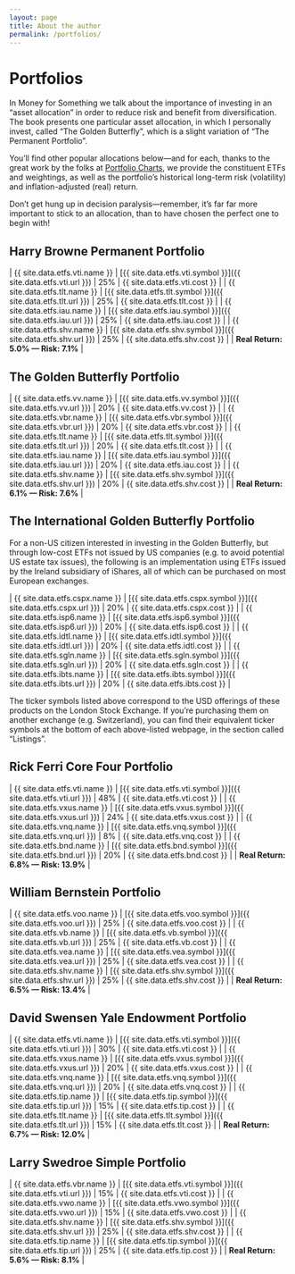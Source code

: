 ```yaml
---
layout: page
title: About the author
permalink: /portfolios/
---
```


# Portfolios

In Money for Something we talk about the importance of investing in an “asset allocation” in order to reduce risk and benefit from diversification. The book presents one particular asset allocation, in which I personally invest, called “The Golden Butterfly”, which is  a slight variation of “The Permanent Portfolio”.

You’ll find other popular allocations below—and for each, thanks to the great work by the folks at [Portfolio Charts](http://portfoliocharts.com), we provide the constituent ETFs and weightings, as well as the portfolio’s historical long-term risk (volatility) and inflation-adjusted (real) return.

Don’t get hung up in decision paralysis—remember, it’s far far more important to stick to an allocation, than to have chosen the perfect one to begin with!

## Harry Browne Permanent Portfolio

| {{ site.data.etfs.vti.name }} | [{{ site.data.etfs.vti.symbol }}]({{ site.data.etfs.vti.url }}) | 25% | {{ site.data.etfs.vti.cost }} |
| {{ site.data.etfs.tlt.name }} | [{{ site.data.etfs.tlt.symbol }}]({{ site.data.etfs.tlt.url }}) | 25% | {{ site.data.etfs.tlt.cost }} |
| {{ site.data.etfs.iau.name }} | [{{ site.data.etfs.iau.symbol }}]({{ site.data.etfs.iau.url }}) | 25% | {{ site.data.etfs.iau.cost }} |
| {{ site.data.etfs.shv.name }} | [{{ site.data.etfs.shv.symbol }}]({{ site.data.etfs.shv.url }}) | 25% | {{ site.data.etfs.shv.cost }} |
| **Real Return: 5.0% — Risk: 7.1%** |

## The Golden Butterfly Portfolio

| {{ site.data.etfs.vv.name }} | [{{ site.data.etfs.vv.symbol }}]({{ site.data.etfs.vv.url }}) | 20% | {{ site.data.etfs.vv.cost }} |
| {{ site.data.etfs.vbr.name }} | [{{ site.data.etfs.vbr.symbol }}]({{ site.data.etfs.vbr.url }}) | 20% | {{ site.data.etfs.vbr.cost }} |
| {{ site.data.etfs.tlt.name }} | [{{ site.data.etfs.tlt.symbol }}]({{ site.data.etfs.tlt.url }}) | 20% | {{ site.data.etfs.tlt.cost }} |
| {{ site.data.etfs.iau.name }} | [{{ site.data.etfs.iau.symbol }}]({{ site.data.etfs.iau.url }}) | 20% | {{ site.data.etfs.iau.cost }} |
| {{ site.data.etfs.shv.name }} | [{{ site.data.etfs.shv.symbol }}]({{ site.data.etfs.shv.url }}) | 20% | {{ site.data.etfs.shv.cost }} |
| **Real Return: 6.1% — Risk: 7.6%** |

## The International Golden Butterfly Portfolio

For a non-US citizen interested in investing in the Golden Butterfly, but through low-cost ETFs not issued by US companies (e.g. to avoid potential US estate tax issues), the following is an implementation using ETFs issued by the Ireland subsidiary of iShares, all of which can be purchased on most European exchanges.

| {{ site.data.etfs.cspx.name }} | [{{ site.data.etfs.cspx.symbol }}]({{ site.data.etfs.cspx.url }}) | 20% | {{ site.data.etfs.cspx.cost }} |
| {{ site.data.etfs.isp6.name }} | [{{ site.data.etfs.isp6.symbol }}]({{ site.data.etfs.isp6.url }}) | 20% | {{ site.data.etfs.isp6.cost }} |
| {{ site.data.etfs.idtl.name }} | [{{ site.data.etfs.idtl.symbol }}]({{ site.data.etfs.idtl.url }}) | 20% | {{ site.data.etfs.idtl.cost }} |
| {{ site.data.etfs.sgln.name }} | [{{ site.data.etfs.sgln.symbol }}]({{ site.data.etfs.sgln.url }}) | 20% | {{ site.data.etfs.sgln.cost }} |
| {{ site.data.etfs.ibts.name }} | [{{ site.data.etfs.ibts.symbol }}]({{ site.data.etfs.ibts.url }}) | 20% | {{ site.data.etfs.ibts.cost }} |

The ticker symbols listed above correspond to the USD offerings of these products on the London Stock Exchange. If you’re purchasing them on another exchange (e.g. Switzerland), you can find their equivalent ticker symbols at the bottom of each above-listed webpage, in the section called “Listings”.

## Rick Ferri Core Four Portfolio

| {{ site.data.etfs.vti.name }} | [{{ site.data.etfs.vti.symbol }}]({{ site.data.etfs.vti.url }}) | 48% | {{ site.data.etfs.vti.cost }} |
| {{ site.data.etfs.vxus.name }} | [{{ site.data.etfs.vxus.symbol }}]({{ site.data.etfs.vxus.url }}) | 24% | {{ site.data.etfs.vxus.cost }} |
| {{ site.data.etfs.vnq.name }} | [{{ site.data.etfs.vnq.symbol }}]({{ site.data.etfs.vnq.url }}) | 8% | {{ site.data.etfs.vnq.cost }} |
| {{ site.data.etfs.bnd.name }} | [{{ site.data.etfs.bnd.symbol }}]({{ site.data.etfs.bnd.url }}) | 20% | {{ site.data.etfs.bnd.cost }} |
| **Real Return: 6.8% — Risk: 13.9%** |

## William Bernstein Portfolio

| {{ site.data.etfs.voo.name }} | [{{ site.data.etfs.voo.symbol }}]({{ site.data.etfs.voo.url }}) | 25% | {{ site.data.etfs.voo.cost }} |
| {{ site.data.etfs.vb.name }} | [{{ site.data.etfs.vb.symbol }}]({{ site.data.etfs.vb.url }}) | 25% | {{ site.data.etfs.vb.cost }} |
| {{ site.data.etfs.vea.name }} | [{{ site.data.etfs.vea.symbol }}]({{ site.data.etfs.vea.url }}) | 25% | {{ site.data.etfs.vea.cost }} |
| {{ site.data.etfs.shv.name }} | [{{ site.data.etfs.shv.symbol }}]({{ site.data.etfs.shv.url }}) | 25% | {{ site.data.etfs.shv.cost }} |
| **Real Return: 6.5% — Risk: 13.4%** |

## David Swensen Yale Endowment Portfolio

| {{ site.data.etfs.vti.name }} | [{{ site.data.etfs.vti.symbol }}]({{ site.data.etfs.vti.url }}) | 30% | {{ site.data.etfs.vti.cost }} |
| {{ site.data.etfs.vxus.name }} | [{{ site.data.etfs.vxus.symbol }}]({{ site.data.etfs.vxus.url }}) | 20% | {{ site.data.etfs.vxus.cost }} |
| {{ site.data.etfs.vnq.name }} | [{{ site.data.etfs.vnq.symbol }}]({{ site.data.etfs.vnq.url }}) | 20% | {{ site.data.etfs.vnq.cost }} |
| {{ site.data.etfs.tip.name }} | [{{ site.data.etfs.tip.symbol }}]({{ site.data.etfs.tip.url }}) | 15% | {{ site.data.etfs.tip.cost }} |
| {{ site.data.etfs.tlt.name }} | [{{ site.data.etfs.tlt.symbol }}]({{ site.data.etfs.tlt.url }}) | 15% | {{ site.data.etfs.tlt.cost }} |
| **Real Return: 6.7% — Risk: 12.0%** |

## Larry Swedroe Simple Portfolio

| {{ site.data.etfs.vbr.name }} | [{{ site.data.etfs.vti.symbol }}]({{ site.data.etfs.vti.url }}) | 15% | {{ site.data.etfs.vti.cost }} |
| {{ site.data.etfs.vwo.name }} | [{{ site.data.etfs.vwo.symbol }}]({{ site.data.etfs.vwo.url }}) | 15% | {{ site.data.etfs.vwo.cost }} |
| {{ site.data.etfs.shv.name }} | [{{ site.data.etfs.shv.symbol }}]({{ site.data.etfs.shv.url }}) | 25% | {{ site.data.etfs.shv.cost }} |
| {{ site.data.etfs.tip.name }} | [{{ site.data.etfs.tip.symbol }}]({{ site.data.etfs.tip.url }}) | 25% | {{ site.data.etfs.tip.cost }} |
| **Real Return: 5.6% — Risk: 8.1%** |
